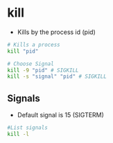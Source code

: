# kill

- Kills by the process id (pid)

```sh
# Kills a process
kill "pid"

# Choose Signal
kill -9 "pid" # SIGKILL
kill -s "signal" "pid" # SIGKILL
```

## Signals

- Default signal is 15 (SIGTERM)

```sh
#List signals
kill -l
```
